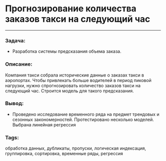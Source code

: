 # Прогнозирование количества заказов такси на следующий час
---
### Задача:
- Разработка системы предсказания объема заказа.
### Описание:
Компания такси собрала исторические данные о заказах такси в аэропортах. Чтобы привлекать больше водителей в период пиковой нагрузки, нужно спрогнозировать количество заказов такси на следующий час. Строится модель для такого предсказания.

### Вывод: 
- Проведено исследование временного ряда на предмет трендовых и сезонных закономерностей. Протестировано несколько моделей. Выбрана линейная регрессия
### Tags:
обработка данных, дубликаты, пропуски, логическая индексация, группировка, сортировка, временные ряды, регрессия
